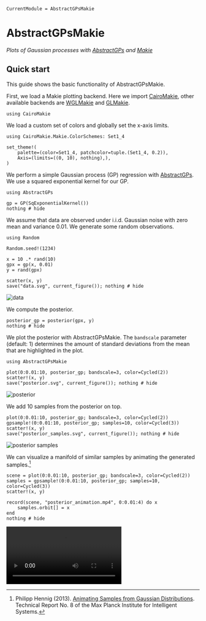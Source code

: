 ```@meta
CurrentModule = AbstractGPsMakie
```

# AbstractGPsMakie

*Plots of Gaussian processes with [AbstractGPs](https://github.com/JuliaGaussianProcesses/AbstractGPs.jl) and [Makie](https://github.com/JuliaPlots/Makie.jl)*

## Quick start

This guide shows the basic functionality of AbstractGPsMakie.

First, we load a Makie plotting backend. Here we import
[CairoMakie](https://github.com/JuliaPlots/CairoMakie.jl), other available
backends are [WGLMakie](https://github.com/JuliaPlots/WGLMakie.jl) and
[GLMakie](https://github.com/JuliaPlots/GLMakie.jl).

```@example quickstart
using CairoMakie
```

We load a custom set of colors and globally set the x-axis limits.

```@example quickstart
using CairoMakie.Makie.ColorSchemes: Set1_4

set_theme!(
    palette=(color=Set1_4, patchcolor=tuple.(Set1_4, 0.2)),
    Axis=(limits=((0, 10), nothing),),
)
```

We perform a simple Gaussian process (GP) regression with
[AbstractGPs](https://github.com/JuliaGaussianProcesses/AbstractGPs.jl).
We use a squared exponential kernel for our GP.

```@example quickstart
using AbstractGPs

gp = GP(SqExponentialKernel())
nothing # hide
```

We assume that data are observed under i.i.d. Gaussian noise with
zero mean and variance 0.01. We generate some random observations.

```@example quickstart
using Random

Random.seed!(1234)

x = 10 .* rand(10)
gpx = gp(x, 0.01)
y = rand(gpx)

scatter(x, y)
save("data.svg", current_figure()); nothing # hide
```

![data](data.svg)

We compute the posterior.

```@example quickstart
posterior_gp = posterior(gpx, y)
nothing # hide
```

We plot the posterior with AbstractGPsMakie. The `bandscale` parameter (default: 1)
determines the amount of standard deviations from the mean that are highlighted in
the plot.

```@example quickstart
using AbstractGPsMakie

plot(0:0.01:10, posterior_gp; bandscale=3, color=Cycled(2))
scatter!(x, y)
save("posterior.svg", current_figure()); nothing # hide
```

![posterior](posterior.svg)

We add 10 samples from the posterior on top.

```@example quickstart
plot(0:0.01:10, posterior_gp; bandscale=3, color=Cycled(2))
gpsample!(0:0.01:10, posterior_gp; samples=10, color=Cycled(3))
scatter!(x, y)
save("posterior_samples.svg", current_figure()); nothing # hide
```

![posterior samples](posterior_samples.svg)

We can visualize a manifold of similar samples by animating the generated samples.[^PH2013]

```@example quickstart
scene = plot(0:0.01:10, posterior_gp; bandscale=3, color=Cycled(2))
samples = gpsample!(0:0.01:10, posterior_gp; samples=10, color=Cycled(3))
scatter!(x, y)

record(scene, "posterior_animation.mp4", 0:0.01:4) do x
    samples.orbit[] = x
end
nothing # hide
```

![posterior animation](posterior_animation.mp4)

[^PH2013]: Philipp Hennig (2013). [Animating Samples from Gaussian Distributions](http://mlss.tuebingen.mpg.de/2013/2013/Hennig_2013_Animating_Samples_from_Gaussian_Distributions.pdf). Technical Report No. 8 of the Max Planck Institute for Intelligent Systems.
